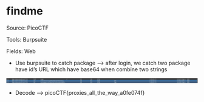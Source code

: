 # findme

Source: PicoCTF

Tools: Burpsuite

Fields: Web

- Use burpsuite to catch package —> after login, we catch two package have id’s URL which have base64 when combine two strings

![Untitled](Untitled.png)

- Decode —> picoCTF{proxies_all_the_way_a0fe074f}
